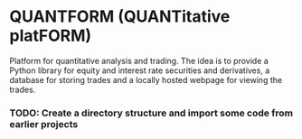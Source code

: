 # QUANTFORM (QUANTitative platFORM)

Platform for quantitative analysis and trading. The idea is to provide a Python library for equity and interest rate securities and derivatives, a database for storing trades and a locally hosted webpage for viewing the trades. 

### TODO: Create a directory structure and import some code from earlier projects